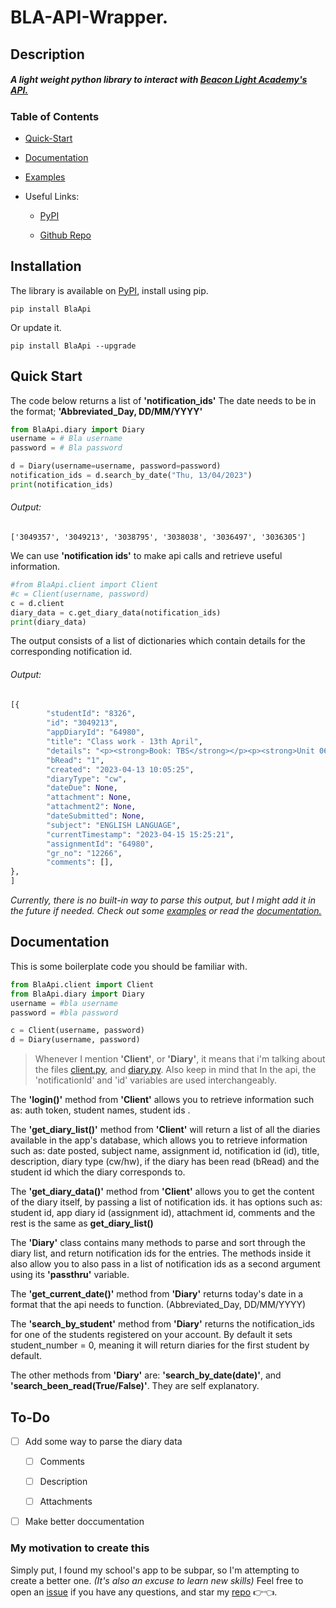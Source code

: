 # BLA-API-Wrapper.

## Description

##### A light weight python library to interact with [Beacon Light Academy's API.](https://beaconlightacademy.edu.pk/app/)

### Table of Contents

- [Quick-Start](#Quick-Start)



- [Documentation](#Documentation)



- [Examples](https://github.com/Omer-Farooqui/BLA-Api-Wrapper/tree/master/examples)


- Useful Links:
  
  - [PyPI](https://pypi.org/project/BlaApi/)
  
  - [Github Repo](https://github.com/Omer-Farooqui/BLA-Api-Wrapper)

## Installation

The library is available on [PyPI](https://pypi.org/project/BlaApi/), install using pip.

```shell
pip install BlaApi
```

Or update it.

```shell
pip install BlaApi --upgrade
```

## Quick Start

The code below returns a list of **'notification_ids'** The date needs to be in the format; **'Abbreviated_Day, DD/MM/YYYY'**

```python
from BlaApi.diary import Diary
username = # Bla username
password = # Bla password

d = Diary(username=username, password=password)
notification_ids = d.search_by_date("Thu, 13/04/2023")
print(notification_ids)
```

###### Output:

```shell
['3049357', '3049213', '3038795', '3038038', '3036497', '3036305']
```

We can use **'notification ids'** to make api calls and retrieve useful information.

```python
#from BlaApi.client import Client
#c = Client(username, password)
c = d.client
diary_data = c.get_diary_data(notification_ids)
print(diary_data)
```

The output consists of a list of dictionaries which contain details for the corresponding notification id.

###### Output:

```python
[{
        "studentId": "8326",
        "id": "3049213",
        "appDiaryId": "64980",
        "title": "Class work - 13th April",
        "details": "<p><strong>Book: TBS</strong></p><p><strong>Unit 06: Setting up a company</strong></p><p><strong>Chapter 01: Gathering information</strong></p><p>Chapter completed; discussed all activities. 'Sharpen your skills' also covered. </p><p><br></p>",
        "bRead": "1",
        "created": "2023-04-13 10:05:25",
        "diaryType": "cw",
        "dateDue": None,
        "attachment": None,
        "attachment2": None,
        "dateSubmitted": None,
        "subject": "ENGLISH LANGUAGE",
        "currentTimestamp": "2023-04-15 15:25:21",
        "assignmentId": "64980",
        "gr_no": "12266",
        "comments": [],
},
]
```

*Currently, there is no built-in way to parse this output, but I might add it in the future if needed. Check out some [examples](https://github.com/Omer-Farooqui/BLA-Api-Wrapper/tree/master/examples) or read the [documentation.](#Documentation)*

## Documentation

This is some boilerplate code you should be familiar with.

```python
from BlaApi.client import Client
from BlaApi.diary import Diary
username = #bla username
password = #bla password

c = Client(username, password)
d = Diary(username, password)
```

> Whenever I mention **'Client'**, or **'Diary'**, it means that i'm talking about the files [client.py](https://github.com/Omer-Farooqui/BLA-Api-Wrapper/blob/master/BlaApi/client.py), and [diary.py](https://github.com/Omer-Farooqui/BLA-Api-Wrapper/blob/master/BlaApi/diary.py). Also keep in mind that In the api, the 'notificationId' and 'id' variables are used interchangeably.

The **'login()'** method from **'Client'** allows you to retrieve information such as: auth token, student names, student ids .

The **'get_diary_list()'** method from **'Client'**  will return a list of all the diaries available in the app's database, which allows you to retrieve information such as: date posted, subject name, assignment id, notification id (id), title, description, diary type (cw/hw), if the diary has been read (bRead) and the student id which the diary corresponds to.

The **'get_diary_data()'** method from **'Client'** allows you to get the content of the diary itself, by passing a list of notification ids. it has options such as: student id, app diary id (assignment id), attachment id, comments and the rest is the same as **get_diary_list()**

The **'Diary'** class contains many methods to parse and sort through the diary list, and return notification ids for the entries. The methods inside it also allow you to also pass in a list of notification ids as a second argument using its **'passthru'** variable.

The **'get_current_date()'** method from **'Diary'** returns today's date in a format that the api needs to function. (Abbreviated_Day, DD/MM/YYYY)

The **'search_by_student'** method from **'Diary'** returns the notification_ids for one of the students registered on your account. By default it sets student_number = 0, meaning it will return diaries for the first student by default.

The other methods from **'Diary'** are: **'search_by_date(date)'**, and **'search_been_read(True/False)'**. They are self explanatory.

## To-Do

- [ ] Add some way to parse the diary data
  
  - [ ] Comments
  
  - [ ] Description
  
  - [ ] Attachments

- [ ] Make better doccumentation

### My motivation to create this

Simply put, I found my school's app to be subpar, so I'm attempting to create a better one. *(It's also an excuse to learn new skills)*
Feel free to open an [issue](https://github.com/Omer-Farooqui/BLA-Api-Wrapper/issues) if you have any questions, and star my [repo](https://github.com/Omer-Farooqui/BLA-Api-Wrapper) 👉👈.
